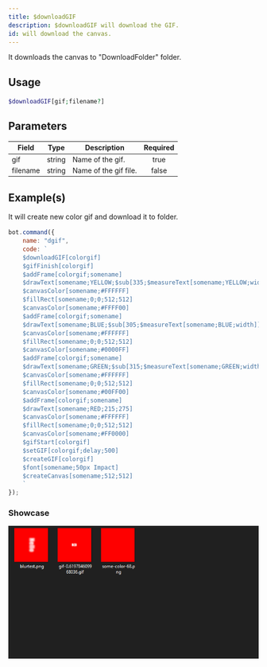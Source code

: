 ```yaml
---
title: $downloadGIF
description: $downloadGIF will download the GIF.
id: will download the canvas.
---
```


It downloads the canvas to "DownloadFolder" folder.

## Usage

```php
$downloadGIF[gif;filename?]
```

## Parameters

| Field | Type | Description | Required |
| ----- | ---- | ----------- | :------: |
| gif | string | Name of the gif. | true |
| filename | string | Name of the gif file. | false |

## Example(s)

It will create new color gif and download it to folder.

```js
bot.command({
    name: "dgif",
    code: `
    $downloadGIF[colorgif]
    $gifFinish[colorgif]
    $addFrame[colorgif;somename]
    $drawText[somename;YELLOW;$sub[335;$measureText[somename;YELLOW;width]];275]
    $canvasColor[somename;#FFFFFF]
    $fillRect[somename;0;0;512;512]
    $canvasColor[somename;#FFFF00]
    $addFrame[colorgif;somename]
    $drawText[somename;BLUE;$sub[305;$measureText[somename;BLUE;width]];275]
    $canvasColor[somename;#FFFFFF]
    $fillRect[somename;0;0;512;512]
    $canvasColor[somename;#0000FF]
    $addFrame[colorgif;somename]
    $drawText[somename;GREEN;$sub[315;$measureText[somename;GREEN;width]];275]
    $canvasColor[somename;#FFFFFF]
    $fillRect[somename;0;0;512;512]
    $canvasColor[somename;#00FF00]
    $addFrame[colorgif;somename]
    $drawText[somename;RED;215;275]
    $canvasColor[somename;#FFFFFF]
    $fillRect[somename;0;0;512;512]
    $canvasColor[somename;#FF0000]
    $gifStart[colorgif]
    $setGIF[colorgif;delay;500]
    $createGIF[colorgif]
    $font[somename;50px Impact]
    $createCanvas[somename;512;512]
    `
});
``` 

### Showcase

![showcase](https://github.com/LordexDuck3990/aoicaweb/blob/master/docs/functions/img/dgcolor.png?raw=true)